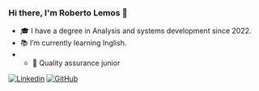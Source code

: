 

### Hi there, I'm Roberto Lemos 👋


- 🎓 I have a degree in Analysis and systems development since 2022.
- 📚 I’m currently learning Inglish.
- - 👾 Quality assurance junior

[![Linkedin](https://img.shields.io/badge/LinkedIn-0077B5?style=for-the-badge&logo=linkedin&logoColor=white)](https://www.linkedin.com/in/roberto-desenvolvedor/)
[![GitHub](https://img.shields.io/badge/GitHub-100000?style=for-the-badge&logo=github&logoColor=white)](https://github.com/RobertoLemos)
